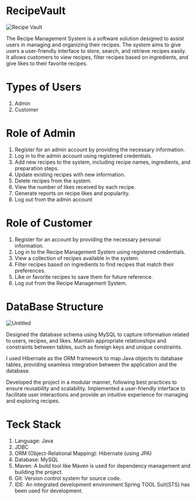# RecipeVault 

![Recipe Vault](https://github.com/Shashanksarojj/-foamy-language-9425/assets/66843256/261d1f7f-2c9a-4c06-a846-01744696e247)

The Recipe Management System is a software solution designed to assist users in managing and organizing their recipes. The system aims to give users a user-friendly interface to store, search, and retrieve recipes easily. It allows customers to view recipes, filter recipes based on ingredients, and give likes to their favorite recipes.


# Types of Users

1. Admin
2. Customer
   
# Role of Admin

1. Register for an admin account by providing the necessary information.
2. Log in to the admin account using registered credentials.
3. Add new recipes to the system, including recipe names, ingredients, and preparation steps.
4. Update existing recipes with new information.
5. Delete recipes from the system.
6. View the number of likes received by each recipe.
7. Generate reports on recipe likes and popularity.
8. Log out from the admin account
 

# Role of Customer

1. Register for an account by providing the necessary personal information.
2. Log in to the Recipe Management System using registered credentials.
3. View a collection of recipes available in the system.
4. Filter recipes based on ingredients to find recipes that match their preferences.
5. Like or favorite recipes to save them for future reference.
6. Log out from the Recipe Management System.

# DataBase Structure

![Untitled](https://github.com/Shashanksarojj/-foamy-language-9425/assets/66843256/575b1a5d-0c70-4de1-bbc9-d15c56db6422)

Designed the database schema using MySQL to capture information related to users, recipes, and likes.
Maintain appropriate relationships and constraints between tables, such as foreign keys and unique constraints.



I used Hibernate as the ORM framework to map Java objects to database tables, providing seamless integration between the application and the database.

Developed the project in a modular manner, following best practices to ensure reusability and scalability.
Implemented a user-friendly interface to facilitate user interactions and provide an intuitive experience for managing and exploring recipes.

# Teck Stack

1. Language: Java
2. JDBC
3. ORM (Object-Relational Mapping): Hibernate (using JPA)
4. Database: MySQL
5. Maven: A build tool like Maven is used for dependency management and building the project.
6. Git: Version control system for source code.
7. IDE: An integrated development environment Spring TOOL Suit(STS) has been used for development.






